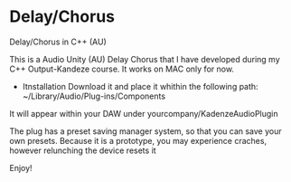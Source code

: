 # Delay/Chorus
Delay/Chorus in C++ (AU)

This is a Audio Unity (AU) Delay Chorus that I have developed during my C++ Output-Kandeze course. 
It works on MAC only for now.

- Itnstallation
Download it and place it whithin the following path:
~/Library/Audio/Plug-ins/Components

It will appear within your DAW under yourcompany/KadenzeAudioPlugin

The plug has a preset saving manager system, so that you can save your own presets.
Because it is a prototype, you may experience craches, however relunching the device resets it

Enjoy!



